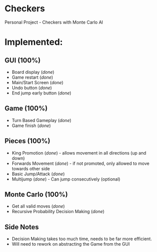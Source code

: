 # Checkers
 Personal Project - Checkers with Monte Carlo AI
 
# Implemented:
 
## GUI (100%)
 - Board display (*done*)
 - Game restart (*done*)
 - Main/Start Screen (*done*)
 - Undo button (*done*)
 - End jump early button (*done*)

## Game (100%)
 - Turn Based Gameplay (*done*)
 - Game finish (*done*)
 
 
## Pieces (100%)
 - King Promotion (*done*) - allows movement in all directions (up and down)
 - Forwards Movement (*done*) - if not promoted, only allowed to move towards other side
 - Basic Jump/Attack (*done*)
 - Multijump (*done*) - Can jump consecutively (optional)
  
## Monte Carlo (100%)
 - Get all valid moves (*done*)
 - Recursive Probability Decision Making (*done*)
 
## Side Notes
 - Decision Making takes too much time, needs to be far more efficient. 
 - Will need to rework on abstracting the Game from the GUI
 
